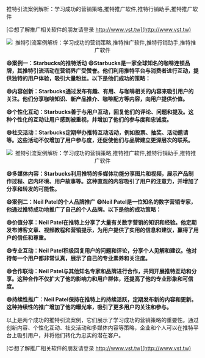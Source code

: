推特引流案例解析：学习成功的营销策略,推特推广软件,推特行销助手,推特推广软件

[😍想了解推广相关软件的朋友请登录 http://www.vst.tw](http://www.vst.tw)

 <center><img src="https://vst.tw/MP4/tuiguang/png/7.png" alt="推特引流案例解析：学习成功的营销策略,推特推广软件,推特行销助手,推特推广软件"></center>

**😄案例一：Starbucks的推特活动**
**😄Starbucks是一家全球知名的咖啡连锁品牌，其推特引流活动在营销界广受赞誉。他们利用推特平台与消费者进行互动，提供独特的用户体验，吸引大量粉丝。以下是他们成功的策略：**

**😄内容创新：Starbucks通过发布有趣、有用、与咖啡相关的内容来吸引用户的关注。他们分享咖啡知识、新产品推介、咖啡配方等内容，向用户提供价值。**

**😄个性化互动：Starbucks善于与用户互动，回复他们的评论、问题和提及。这种个性化的互动让用户感到被重视，并增加了他们的参与度和忠诚度。**

**😄社交活动：Starbucks定期举办推特互动活动，例如投票、抽奖、活动邀请等。这些活动不仅增加了用户参与度，还促使他们与品牌建立更深层次的联系。**

 <center><img src="https://vst.tw/MP4/tuiguang/png/6.png" alt="推特引流案例解析：学习成功的营销策略,推特推广软件,推特行销助手,推特推广软件"></center>

**😄多媒体内容：Starbucks利用推特的多媒体功能分享图片和视频，展示产品制作过程、店内环境、用户故事等。这种直观的内容吸引了用户的注意力，并增加了分享和转发的可能性。**

**😄案例二：Neil Patel的个人品牌推广**
**😄Neil Patel是一位知名的数字营销专家，他通过推特成功地推广了自己的个人品牌。以下是他的成功策略：**

**😄价值分享：Neil Patel在推特上分享了大量有关数字营销的知识和经验。他定期发布博客文章、视频教程和营销提示，为用户提供了实用的信息和建议，赢得了用户的信任和尊重。**

**😄专业互动：Neil Patel积极回复用户的问题和评论，分享个人见解和建议。他对待每一个用户都非常认真，展示了自己的专业素养和关注度。**

**😄合作联动：Neil Patel与其他知名专家和品牌进行合作，共同开展推特互动和分享。这种合作不仅扩大了他的影响力和用户群体，还提高了他的专业形象和可信度。**

**😄持续性推广：Neil Patel保持在推特上的持续活跃，定期发布新的内容和更新。这种持续性的推广增加了他的曝光率，吸引了更多用户的关注和参与。**

以上是两个成功的推特引流案例，它们展示了学习成功的营销策略的重要性。通过创新内容、个性化互动、社交活动和多媒体内容等策略，企业和个人可以在推特平台上吸引用户，并将他们转化为忠实的潜在客户。

[😍想了解推广相关软件的朋友请登录 http://www.vst.tw](http://www.vst.tw)



